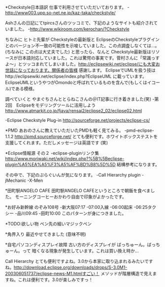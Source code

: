 *Checkstyle日本語訳
仕事で利用させていただいております。
-http://www003.upp.so-net.ne.jp/kaz-taka/checkstyle/

Ashさんの日記にてtpircsさんのツッコミで、下記のようなサイトも紹介されていました。
-http://www.wikiroom.com/kerochan/?Checkstyle


ちなみに ヒトミ先輩が Checkstyleの最新版と EclipseのCheckstyleプラグインとのバージョン不一致の可能性を示唆していました。この点調査しなくては…。 (ちなみに この点は大丈夫でした)
と思ったら、なんと Checkstyle最新版はリソースが日本語対応していました。これは驚愕の事実です。菅村さんに「常識っすよ～」とツッコまれてしまいました。http://eclipsewiki.net/eclipse/にも大変お世話になっております。関係者の皆様 感謝します。
EclipseでUMLを扱う技はhttp://eclipsewiki.net/eclipse/index.php?EclipseUML に載っています。EclipseUMLというやつがOmondoと呼ばれているものを含んで(もしくはイコール)である模様。

調べていくと やまぐちさんととらねこさんの＠IT記事に行き着きました(笑)
-第2回　Eclipseをモデリングツールに活用しよう http://www.atmarkit.co.jp/fjava/rensai2/eclipse2_02/eclipse02.html 

-Eclipse Checkstyle Plug-in http://sourceforge.net/projects/eclipse-cs/

*PMD
あおのさんに教えていただいたPMDも軽く見てみる。
-pmd-eclipse-1.1.2 http://pmd.sourceforge.net/
とても便利です。ホワイトボックステストを支援してくれます。ただしメッセージは英語です (笑)

*Eclipse情報源 その２
-eclipse-pluginリンク集 http://www.moriwaki.net/wiki/index.php?%5B%5Beclipse-plugin%A5%EA%A5%F3%A5%AF%BD%B8%5D%5D 結構参考になります。

その中で、下記のぷらぐいんが気になります。
-Call Hierarchy plugin 
-jMechanic
-X-Men


*田町駅ANGELO CAFE
田町駅ANGELO CAFEというところで朝飯を食べました。
モーニングコーヒーおかわり自由で印象がよかったです。

*お好み新幹線
のぞみ108号
-新大阪07:17
-07:00入線
-06:00起床
-06:25タクシー
-品川09:45
-田町10:00
このパターンが身につきました。

*TODO:欲しい物
ペン先の細いマジックペン

*角界入り
最近やせてきました (意味不明)

*自宅パソコンディスプレイ故障
古い方のディスプレイが ばっちゅーん。ばっちゅーん。って 暗くなる現象が発生しています。これは買い換え時か…

Call Hierarchy とても便利ですよね。3.0から本家に取り込まれるみたいですね。http://download.eclipse.org/downloads/drops/S-3.0M1-200306051737/eclipse-news-M1.htmlすごい！ メソッドが階層構造で見えますね。これは便利です。3.0が楽しみですっ！
